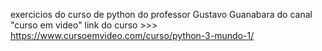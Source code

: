 exercicios do curso de python do professor Gustavo Guanabara do canal "curso em video"
link do curso >>> https://www.cursoemvideo.com/curso/python-3-mundo-1/
